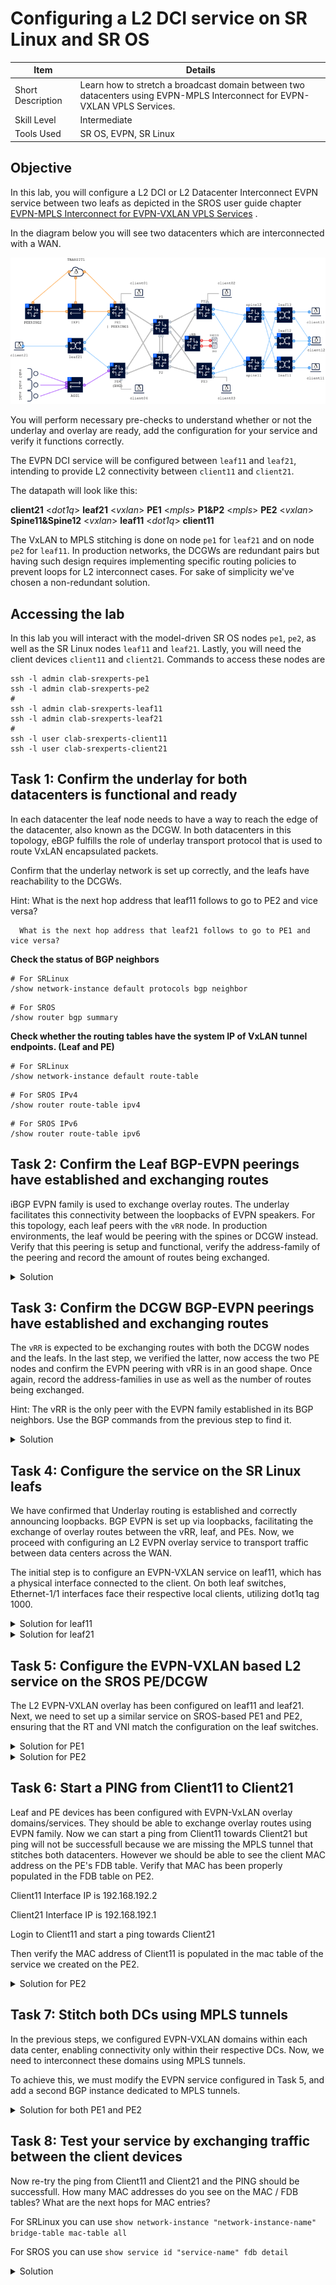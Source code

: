 # Configuring a L2 DCI service on SR Linux and SR OS

| Item | Details |
| --- | --- |
| Short Description | Learn how to stretch a broadcast domain between two datacenters using EVPN-MPLS Interconnect for EVPN-VXLAN VPLS Services. |
| Skill Level | Intermediate |
| Tools Used | SR OS, EVPN, SR Linux |

## Objective

In this lab, you will configure a L2 DCI or L2 Datacenter Interconnect EVPN service between two leafs as depicted in the SROS user guide chapter [EVPN-MPLS Interconnect for EVPN-VXLAN VPLS Services](https://documentation.nokia.com/acg/24-7-2/books/layer-2-services-evpn-md/m1127-evpn-dci-md-cli.html#undefined) .

In the diagram below you will see two datacenters which are interconnected with a WAN. 

![topology](./topology.png)

You will perform necessary pre-checks to understand whether or not the underlay and overlay are ready, add the configuration for your service and verify it functions correctly.

The EVPN DCI service will be configured between `leaf11` and `leaf21`, intending to provide L2 connectivity between `client11` and `client21`.

The datapath will look like this:

**client21** <*dot1q*> **leaf21** <*vxlan*> **PE1** <*mpls*> **P1&P2** <*mpls*> **PE2** <*vxlan*> **Spine11&Spine12** <*vxlan*> **leaf11** <*dot1q*> **client11**

The VxLAN to MPLS stitching is done on node `pe1` for `leaf21` and on node `pe2` for `leaf11`. In production networks, the DCGWs are redundant pairs but having such design requires implementing specific routing policies to prevent loops for L2 interconnect cases. For sake of simplicity we've chosen a non-redundant solution.


## Accessing the lab
In this lab you will interact with the model-driven SR OS nodes `pe1`, `pe2`, as well as  the SR Linux nodes `leaf11` and `leaf21`. Lastly, you will need the client devices `client11` and `client21`. Commands to access these nodes are
```
ssh -l admin clab-srexperts-pe1
ssh -l admin clab-srexperts-pe2
#
ssh -l admin clab-srexperts-leaf11
ssh -l admin clab-srexperts-leaf21
#
ssh -l user clab-srexperts-client11
ssh -l user clab-srexperts-client21
```

## Task 1: Confirm the underlay for both datacenters is functional and ready
In each datacenter the leaf node needs to have a way to reach the edge of the datacenter, also known as the DCGW. In both datacenters in this topology, eBGP fulfills the role of underlay transport protocol that is used to route VxLAN encapsulated packets.

Confirm that the underlay network is set up correctly, and the leafs have reachability to the DCGWs.

Hint: What is the next hop address that leaf11 follows to go to PE2 and vice versa?

      What is the next hop address that leaf21 follows to go to PE1 and vice versa?

**Check the status of BGP neighbors**

```
# For SRLinux
/show network-instance default protocols bgp neighbor
```

```
# For SROS
/show router bgp summary
```

**Check whether the routing tables have the system IP of VxLAN tunnel endpoints. (Leaf and PE)**

```
# For SRLinux
/show network-instance default route-table
```
```
# For SROS IPv4
/show router route-table ipv4
```
```
# For SROS IPv6
/show router route-table ipv6
```

## Task 2: Confirm the Leaf BGP-EVPN peerings have established and exchanging routes
iBGP EVPN family is used to exchange overlay routes. The underlay facilitates this connectivity between the loopbacks of EVPN speakers. For this topology, each leaf peers with the `vRR` node. In production environments, the leaf would be peering with the spines or DCGW instead. Verify that this peering is setup and functional, verify the address-family of the peering and record the amount of routes being exchanged.

<details>
<summary>Solution</summary>

```
A:g3-leaf11# show network-instance default protocols bgp neighbor fd00:fde8::3:13
----------------------------------------------------------------------------------------------------------------------------------------
BGP neighbor summary for network-instance "default"
Flags: S static, D dynamic, L discovered by LLDP, B BFD enabled, - disabled, * slow
----------------------------------------------------------------------------------------------------------------------------------------
----------------------------------------------------------------------------------------------------------------------------------------
+---------------+----------------------+---------------+------+--------+------------+------------+-----------+----------------------+
|   Net-Inst    |         Peer         |     Group     | Flag | Peer-  |   State    |   Uptime   | AFI/SAFI  |    [Rx/Active/Tx]    |
|               |                      |               |  s   |   AS   |            |            |           |                      |
+===============+======================+===============+======+========+============+============+===========+======================+
| default       | fd00:fde8::3:13      | iBGP          | S    | 65000  | establishe | 0d:1h:16m: | evpn      | [57/39/21]           |
|               |                      |               |      |        | d          | 8s         |           |                      |
+---------------+----------------------+---------------+------+--------+------------+------------+-----------+----------------------+
----------------------------------------------------------------------------------------------------------------------------------------
```

</details>

## Task 3: Confirm the DCGW BGP-EVPN peerings have established and exchanging routes
The `vRR` is expected to be exchanging routes with both the DCGW nodes and the leafs. In the last step, we verified the latter, now access the two PE nodes and confirm the EVPN peering with vRR is in an good shape. Once again, record the address-families in use as well as the number of routes being exchanged.

Hint: The vRR is the only peer with the EVPN family established in its BGP neighbors. Use the BGP commands from the previous step to find it.


<details>
<summary>Solution</summary>

```
show router bgp summary neighbor "fd00:fde8::3:13"
...omitted output...
===============================================================================
BGP Summary
===============================================================================
Legend : D - Dynamic Neighbor
===============================================================================
Neighbor
Description
                   AS PktRcvd InQ  Up/Down   State|Rcv/Act/Sent (Addr Family)
                      PktSent OutQ
-------------------------------------------------------------------------------
fd00:fde8::3:13
                65000     369    0 01h11m39s 36/5/12 (IPv4)
                          179    0           25/4/12 (IPv6)
                                             5/1/2 (VpnIPv4)
                                             5/1/2 (VpnIPv6)
                                             72/6/4 (Evpn)
-------------------------------------------------------------------------------
```

</details>

## Task 4: Configure the service on the SR Linux leafs
We have confirmed that Underlay routing is established and correctly announcing loopbacks. BGP EVPN is set up via loopbacks, facilitating the exchange of overlay routes between the vRR, leaf, and PEs. Now, we proceed with configuring an L2 EVPN overlay service to transport traffic between data centers across the WAN.

The initial step is to configure an EVPN-VXLAN service on leaf11, which has a physical interface connected to the client. On both leaf switches, Ethernet-1/1 interfaces face their respective local clients, utilizing dot1q tag 1000. 

<details>
<summary>Solution for leaf11</summary>

```
/ 
enter candidate

#Configure the client facing subinterface with vlan 1000
set / interface ethernet-1/1 subinterface 1000 type bridged
set / interface ethernet-1/1 subinterface 1000 vlan encap single-tagged vlan-id 1000

#Configure the vxlan tunnel
set / tunnel-interface vxlan0 vxlan-interface 1000 type bridged
set / tunnel-interface vxlan0 vxlan-interface 1000 ingress vni 1000

#Create the L2 EVPN instance and attach physical and vxlan interfaces
set / network-instance l2dci type mac-vrf
set / network-instance l2dci admin-state enable
set / network-instance l2dci interface ethernet-1/1.1000
set / network-instance l2dci vxlan-interface vxlan0.1000
set / network-instance l2dci protocols bgp-evpn bgp-instance 1 admin-state enable
set / network-instance l2dci protocols bgp-evpn bgp-instance 1 vxlan-interface vxlan0.1000
set / network-instance l2dci protocols bgp-evpn bgp-instance 1 evi 99
set / network-instance l2dci protocols bgp-vpn bgp-instance 1 route-target export-rt target:1:1000
set / network-instance l2dci protocols bgp-vpn bgp-instance 1 route-target import-rt target:1:1000

commit now
```

</details>

<details>
<summary>Solution for leaf21</summary>

```
/ 
enter candidate

#Configure the client facing subinterface with vlan 1000
set / interface ethernet-1/1 subinterface 1000 type bridged
set / interface ethernet-1/1 subinterface 1000 vlan encap single-tagged vlan-id 1000

#Configure the vxlan tunnel
set / tunnel-interface vxlan0 vxlan-interface 2000 type bridged
set / tunnel-interface vxlan0 vxlan-interface 2000 ingress vni 2000

#Create the L2 EVPN instance and attach physical and vxlan interfaces
set / network-instance l2dci type mac-vrf
set / network-instance l2dci admin-state enable
set / network-instance l2dci interface ethernet-1/1.1000
set / network-instance l2dci vxlan-interface vxlan0.2000
set / network-instance l2dci protocols bgp-evpn bgp-instance 1 admin-state enable
set / network-instance l2dci protocols bgp-evpn bgp-instance 1 vxlan-interface vxlan0.2000
set / network-instance l2dci protocols bgp-evpn bgp-instance 1 evi 99
set / network-instance l2dci protocols bgp-vpn bgp-instance 1 route-target export-rt target:2:1000
set / network-instance l2dci protocols bgp-vpn bgp-instance 1 route-target import-rt target:2:1000

commit now
```
</details>

## Task 5: Configure the EVPN-VXLAN based L2 service on the SROS PE/DCGW

The L2 EVPN-VXLAN overlay has been configured on leaf11 and leaf21. Next, we need to set up a similar service on SROS-based PE1 and PE2, ensuring that the RT and VNI match the configuration on the leaf switches.

<details>
<summary>Solution for PE1</summary>

```
exit all
configure global

#Create the service that will stitch VxLAN to MPLS
/configure service vpls "l2dci" admin-state enable
/configure service vpls "l2dci" service-id 99
/configure service vpls "l2dci" customer "1"

#Attach the VxLAN interface
/configure service vpls "l2dci" vxlan instance 1 vni 2000

/configure service vpls "l2dci" bgp 1 route-distinguisher auto-rd
/configure service vpls "l2dci" bgp 1 route-target export "target:2:1000"
/configure service vpls "l2dci" bgp 1 route-target import "target:2:1000"
/configure service vpls "l2dci" bgp-evpn evi 99

# Tunnel binding for VXLAN domain
/configure service vpls "l2dci" bgp-evpn vxlan 1 admin-state enable
/configure service vpls "l2dci" bgp-evpn vxlan 1 vxlan-instance 1

commit

```

</details>

<details>
<summary>Solution for PE2</summary>

```
exit all
configure global

#Create the service that will stitch VxLAN to MPLS
/configure service vpls "l2dci" admin-state enable
/configure service vpls "l2dci" service-id 99
/configure service vpls "l2dci" customer "1"

#Attach the VxLAN interface
/configure service vpls "l2dci" vxlan instance 1 vni 1000

# First instance of BGP will serve to the VXLAN domain hence RT has to match the RT set on the Leaf
/configure service vpls "l2dci" bgp 1 route-distinguisher auto-rd
/configure service vpls "l2dci" bgp 1 route-target export "target:1:1000"
/configure service vpls "l2dci" bgp 1 route-target import "target:1:1000"

/configure service vpls "l2dci" bgp-evpn evi 99

# Tunnel binding for VXLAN domain
/configure service vpls "l2dci" bgp-evpn vxlan 1 admin-state enable
/configure service vpls "l2dci" bgp-evpn vxlan 1 vxlan-instance 1

commit
```

</details>

## Task 6: Start a PING from Client11 to Client21
Leaf and PE devices has been configured with EVPN-VxLAN overlay domains/services. They should be able to exchange overlay routes using EVPN family. Now we can start a ping from Client11 towards Client21 but ping will not be successfull because we are missing the MPLS tunnel that stitches both datacenters. However we should be able to see the client MAC address on the PE's FDB table. Verify that MAC has been properly populated in the FDB table on PE2.

Client11 Interface IP is 192.168.192.2

Client21 Interface IP is 192.168.192.1

Login to Client11 and start a ping towards Client21

Then verify the MAC address of Client11 is populated in the mac table of the service we created on the PE2.

<details>
<summary>Solution for PE2</summary>

```
A:admin@g3-pe2# show service id "l2dci" fdb detail

===============================================================================
Forwarding Database, Service 99
===============================================================================
ServId     MAC               Source-Identifier       Type     Last Change
            Transport:Tnl-Id                         Age
-------------------------------------------------------------------------------
99         aa:c1:ab:c3:5b:bf vxlan-1:                Evpn     03/02/25 20:02:54
                             10.46.3.33:1000
-------------------------------------------------------------------------------
No. of MAC Entries: 1
-------------------------------------------------------------------------------
Legend:L=Learned O=Oam P=Protected-MAC C=Conditional S=Static Lf=Leaf T=Trusted
===============================================================================

```

</details>


## Task 7: Stitch both DCs using MPLS tunnels

In the previous steps, we configured EVPN-VXLAN domains within each data center, enabling connectivity only within their respective DCs. Now, we need to interconnect these domains using MPLS tunnels.

To achieve this, we must modify the EVPN service configured in Task 5, and add a second BGP instance dedicated to MPLS tunnels.

<details>
<summary>Solution for both PE1 and PE2</summary>

```
exit all
configure global

# Second instance of BGP will serve to the MPLS domain, hence RT of this part will be identical on all DCGWs.
/configure service vpls "l2dci" bgp 2 route-distinguisher auto-rd
/configure service vpls "l2dci" bgp 2 route-target export "target:99:99"
/configure service vpls "l2dci" bgp 2 route-target import "target:99:99"

# Tunnel binding for MPLS domain
/configure service vpls "l2dci" bgp-evpn mpls 2 admin-state enable
/configure service vpls "l2dci" bgp-evpn mpls 2 auto-bind-tunnel resolution any

commit
```

</details>

## Task 8: Test your service by exchanging traffic between the client devices

Now re-try the ping from Client11 and Client21 and the PING should be successfull. How many MAC addresses do you see on the MAC / FDB tables? What are the next hops for MAC entries?

For SRLinux you can use 
```show network-instance "network-instance-name" bridge-table mac-table all```

For SROS you can use
```show service id "service-name" fdb detail```

<details>
<summary>Solution</summary>

```
A:g3-leaf11# show network-instance l2dci bridge-table mac-table all
-----------------------------------------------------------------------------------------------------------------------------------------------------------
Mac-table of network instance l2dci
-----------------------------------------------------------------------------------------------------------------------------------------------------------
+--------------------+-----------------------------------------+------------+-------------+---------+--------+-----------------------------------------+
|      Address       |               Destination               | Dest Index |    Type     | Active  | Aging  |               Last Update               |
+====================+=========================================+============+=============+=========+========+=========================================+
| AA:C1:AB:61:DC:E4  | vxlan-interface:vxlan0.1000             | 35972459   | evpn        | true    | N/A    | 2025-03-02T20:22:41.000Z                |
|                    | vtep:10.46.3.22 vni:1000                |            |             |         |        |                                         |
| AA:C1:AB:C3:5B:BF  | ethernet-1/1.1000                       | 15         | learnt      | true    | 264    | 2025-03-02T20:02:54.000Z                |
+--------------------+-----------------------------------------+------------+-------------+---------+--------+-----------------------------------------+
```
```
A:admin@g3-pe2# show service id "l2dci" fdb detail

===============================================================================
Forwarding Database, Service 99
===============================================================================
ServId     MAC               Source-Identifier       Type     Last Change
            Transport:Tnl-Id                         Age
-------------------------------------------------------------------------------
99         aa:c1:ab:61:dc:e4 mpls-2:                 Evpn     03/02/25 20:22:41
                             10.46.3.21:524287
           isis:524295
99         aa:c1:ab:c3:5b:bf vxlan-1:                Evpn     03/02/25 20:02:54
                             10.46.3.33:1000
-------------------------------------------------------------------------------
No. of MAC Entries: 2
-------------------------------------------------------------------------------
Legend:L=Learned O=Oam P=Protected-MAC C=Conditional S=Static Lf=Leaf T=Trusted
===============================================================================
```
```
A:admin@g3-pe1# show service id "l2dci" fdb detail

===============================================================================
Forwarding Database, Service 99
===============================================================================
ServId     MAC               Source-Identifier       Type     Last Change
            Transport:Tnl-Id                         Age
-------------------------------------------------------------------------------
99         aa:c1:ab:61:dc:e4 vxlan-1:                Evpn     03/02/25 20:22:41
                             10.46.3.41:2000
99         aa:c1:ab:c3:5b:bf mpls-2:                 Evpn     03/02/25 20:22:42
                             10.46.3.22:524287
           isis:524293
-------------------------------------------------------------------------------
No. of MAC Entries: 2
-------------------------------------------------------------------------------
Legend:L=Learned O=Oam P=Protected-MAC C=Conditional S=Static Lf=Leaf T=Trusted
===============================================================================
```

```
A:g3-leaf21# show network-instance l2dci bridge-table mac-table all
-----------------------------------------------------------------------------------------------------------------------------------------------------------
Mac-table of network instance l2dci
-----------------------------------------------------------------------------------------------------------------------------------------------------------
+--------------------+-----------------------------------------+------------+-------------+---------+--------+-----------------------------------------+
|      Address       |               Destination               | Dest Index |    Type     | Active  | Aging  |               Last Update               |
+====================+=========================================+============+=============+=========+========+=========================================+
| AA:C1:AB:61:DC:E4  | ethernet-1/1.1000                       | 13         | learnt      | true    | 257    | 2025-03-02T20:22:41.000Z                |
| AA:C1:AB:C3:5B:BF  | vxlan-interface:vxlan0.2000             | 35174275   | evpn        | true    | N/A    | 2025-03-02T20:22:42.000Z                |
|                    | vtep:10.46.3.21 vni:2000                |            |             |         |        |                                         |
+--------------------+-----------------------------------------+------------+-------------+---------+--------+-----------------------------------------+
```
</details>



